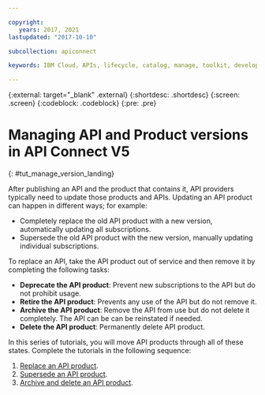 ```yaml
---

copyright:
   years: 2017, 2021
lastupdated: "2017-10-10"

subcollection: apiconnect

keywords: IBM Cloud, APIs, lifecycle, catalog, manage, toolkit, develop, dev portal, tutorial, API Connect V5

---
```



{:external: target="_blank" .external}
{:shortdesc: .shortdesc}
{:screen: .screen}
{:codeblock: .codeblock}
{:pre: .pre}

# Managing API and Product versions in API Connect V5
{: #tut_manage_version_landing}

After publishing an API and the product that contains it, API providers typically need to update those products and APIs. Updating an API product can happen in different ways; for example:  

- Completely replace the old API product with a new version, automatically updating all subscriptions.
- Supersede the old API product with the new version, manually updating individual subscriptions.

To replace an API, take the API product out of service and then remove it by completing the following tasks:

- **Deprecate the API product**: Prevent new subscriptions to the API but do not prohibit usage.
- **Retire the API product**: Prevents any use of the API but do not remove it.
- **Archive the API product**: Remove the API from use but do not delete it completely. The API can be can be reinstated if needed.
- **Delete the API product**: Permanently delete API product.

In this series of tutorials, you will move API products through all of these states. Complete the tutorials in the following sequence:

1. [Replace an API product](/docs/apiconnect/tutorials?topic=apiconnect-tut_manage_replace).
2. [Supersede an API product](/docs/apiconnect/tutorials?topic=apiconnect-tut_manage_supercede).
3. [Archive and delete an API product](/docs/apiconnect/tutorials?topic=apiconnect-tut_manage_remove).
